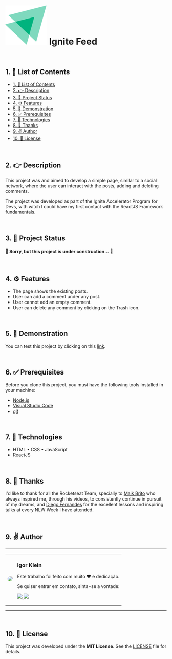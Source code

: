 <h1 align="left">
    <img alt="Ignite Feed Logo" title="Ignite Feed Logo" src="./src/assets/ignite-logo.svg">
    Ignite Feed
</h1>

<br>

## 1. 🏁 List of Contents

- [1. 🏁 List of Contents](#1--list-of-contents)
- [2. 👉 Description](#2--description)
- [3. 🚦 Project Status](#3--project-status)
- [4. ⚙️ Features](#4-️-features)
- [5. 🤩 Demonstration](#5--demonstration)
- [6. ✅ Prerequisites](#6--prerequisites)
- [7. 🚀 Technologies](#7--technologies)
- [8. 🙏 Thanks](#8--thanks)
- [9. ✌️ Author](#9-️-author)
- [10. 📄 License](#10--license)

<br>

## 2. 👉 Description

This project was and aimed to develop a simple page, similar to a social network, where the user can interact with the posts, adding and deleting comments.

The project was developed as part of the Ignite Accelerator Program for Devs, with witch I could have my first contact with the ReactJS Framework fundamentals. 

<br>

## 3. 🚦 Project Status

<h4 align="left">🚧 Sorry, but this project is under construction... 🚧</h4>

<br>

## 4. ⚙️ Features

- The page shows the existing posts.
- User can add a comment under any post.
- User cannot add an empty comment.
- User can delete any comment by clicking on the Trash icon.

<br>

## 5. 🤩 Demonstration

You can test this project by clicking on this [link](https://chimerical-arithmetic-2b3687.netlify.app/).

<br>

## 6. ✅ Prerequisites

Before you clone this project, you must have the following tools installed in your machine:
- [Node.js](https://nodejs.org)
- [Visual Studio Code]()
- [git](https://github.com/)

<br>

## 7. 🚀 Technologies

- HTML • CSS • JavaScript
- ReactJS

<br>

## 8. 🙏 Thanks
I'd like to thank for all the Rocketseat Team, specially to [Maik Brito](https://github.com/maykbrito) who always inspired me, through his videos, to consistently continue in pursuit of my dreams, and [Diego Fernandes](https://github.com/diego3g) for the excellent lessons and inspiring talks at every NLW Week I have attended.

<br>

## 9. ✌️ Author

-------------------

<table border="0">
    <tr>
        <td><img
            src="https://www.github.com/IgorKlein.png" 
            style="height:100px;border-radius:50%"
            >
        </td>
        <td>
            <h3>Igor Klein</h3>
            <p>Este trabalho foi feito com muito ❤️ e dedicação.</p>
            <p>Se quiser entrar em contato, sinta-se a vontade:<p>
            <a href="https://www.linkedin.com/in/igor-klein/">
                <img src="https://img.shields.io/badge/-IgorKlein-blue?style=flat-square&logo=Linkedin&logoColor=white&link=https://www.linkedin.com/in/igor-klein/">
            </a>
            <a href="mailto:igor.klein.sl@gmail.com">
                <img src="https://img.shields.io/badge/-igor.klein.sl@gmail.com-c14438?style=flat-square&logo=Gmail&logoColor=white&link=mailto:igor.klein.sl@gmail.com">
            </a>
        </td>
    </tr>
</table>

-------------------
<br>

## 10. 📄 License

This project was developed under the **MIT License**. See the [LICENSE](#) file for details.



